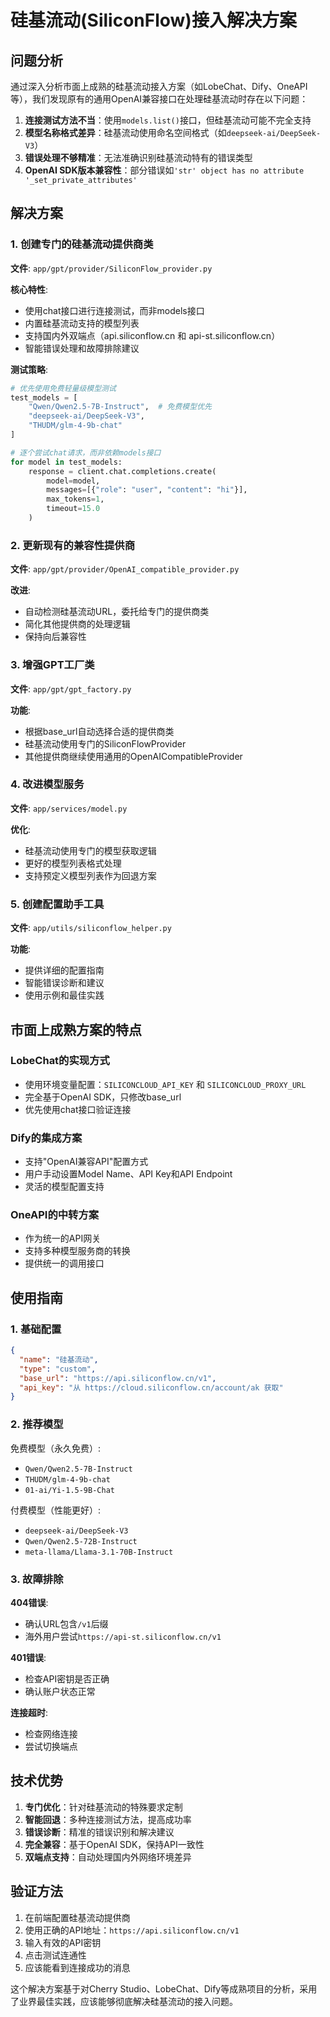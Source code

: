 # 硅基流动(SiliconFlow)接入解决方案

## 问题分析

通过深入分析市面上成熟的硅基流动接入方案（如LobeChat、Dify、OneAPI等），我们发现原有的通用OpenAI兼容接口在处理硅基流动时存在以下问题：

1. **连接测试方法不当**：使用`models.list()`接口，但硅基流动可能不完全支持
2. **模型名称格式差异**：硅基流动使用命名空间格式（如`deepseek-ai/DeepSeek-V3`）
3. **错误处理不够精准**：无法准确识别硅基流动特有的错误类型
4. **OpenAI SDK版本兼容性**：部分错误如`'str' object has no attribute '_set_private_attributes'`

## 解决方案

### 1. 创建专门的硅基流动提供商类

**文件**: `app/gpt/provider/SiliconFlow_provider.py`

**核心特性**:
- 使用chat接口进行连接测试，而非models接口
- 内置硅基流动支持的模型列表
- 支持国内外双端点（api.siliconflow.cn 和 api-st.siliconflow.cn）
- 智能错误处理和故障排除建议

**测试策略**:
```python
# 优先使用免费轻量级模型测试
test_models = [
    "Qwen/Qwen2.5-7B-Instruct",  # 免费模型优先
    "deepseek-ai/DeepSeek-V3",
    "THUDM/glm-4-9b-chat"
]

# 逐个尝试chat请求，而非依赖models接口
for model in test_models:
    response = client.chat.completions.create(
        model=model,
        messages=[{"role": "user", "content": "hi"}],
        max_tokens=1,
        timeout=15.0
    )
```

### 2. 更新现有的兼容性提供商

**文件**: `app/gpt/provider/OpenAI_compatible_provider.py`

**改进**:
- 自动检测硅基流动URL，委托给专门的提供商类
- 简化其他提供商的处理逻辑
- 保持向后兼容性

### 3. 增强GPT工厂类

**文件**: `app/gpt/gpt_factory.py`

**功能**:
- 根据base_url自动选择合适的提供商类
- 硅基流动使用专门的SiliconFlowProvider
- 其他提供商继续使用通用的OpenAICompatibleProvider

### 4. 改进模型服务

**文件**: `app/services/model.py`

**优化**:
- 硅基流动使用专门的模型获取逻辑
- 更好的模型列表格式处理
- 支持预定义模型列表作为回退方案

### 5. 创建配置助手工具

**文件**: `app/utils/siliconflow_helper.py`

**功能**:
- 提供详细的配置指南
- 智能错误诊断和建议
- 使用示例和最佳实践

## 市面上成熟方案的特点

### LobeChat的实现方式
- 使用环境变量配置：`SILICONCLOUD_API_KEY` 和 `SILICONCLOUD_PROXY_URL`
- 完全基于OpenAI SDK，只修改base_url
- 优先使用chat接口验证连接

### Dify的集成方案
- 支持"OpenAI兼容API"配置方式
- 用户手动设置Model Name、API Key和API Endpoint
- 灵活的模型配置支持

### OneAPI的中转方案
- 作为统一的API网关
- 支持多种模型服务商的转换
- 提供统一的调用接口

## 使用指南

### 1. 基础配置

```json
{
  "name": "硅基流动",
  "type": "custom",
  "base_url": "https://api.siliconflow.cn/v1",
  "api_key": "从 https://cloud.siliconflow.cn/account/ak 获取"
}
```

### 2. 推荐模型

免费模型（永久免费）:
- `Qwen/Qwen2.5-7B-Instruct`
- `THUDM/glm-4-9b-chat`
- `01-ai/Yi-1.5-9B-Chat`

付费模型（性能更好）:
- `deepseek-ai/DeepSeek-V3`
- `Qwen/Qwen2.5-72B-Instruct`
- `meta-llama/Llama-3.1-70B-Instruct`

### 3. 故障排除

**404错误**: 
- 确认URL包含`/v1`后缀
- 海外用户尝试`https://api-st.siliconflow.cn/v1`

**401错误**:
- 检查API密钥是否正确
- 确认账户状态正常

**连接超时**:
- 检查网络连接
- 尝试切换端点

## 技术优势

1. **专门优化**：针对硅基流动的特殊要求定制
2. **智能回退**：多种连接测试方法，提高成功率
3. **错误诊断**：精准的错误识别和解决建议
4. **完全兼容**：基于OpenAI SDK，保持API一致性
5. **双端点支持**：自动处理国内外网络环境差异

## 验证方法

1. 在前端配置硅基流动提供商
2. 使用正确的API地址：`https://api.siliconflow.cn/v1`
3. 输入有效的API密钥
4. 点击测试连通性
5. 应该能看到连接成功的消息

这个解决方案基于对Cherry Studio、LobeChat、Dify等成熟项目的分析，采用了业界最佳实践，应该能够彻底解决硅基流动的接入问题。